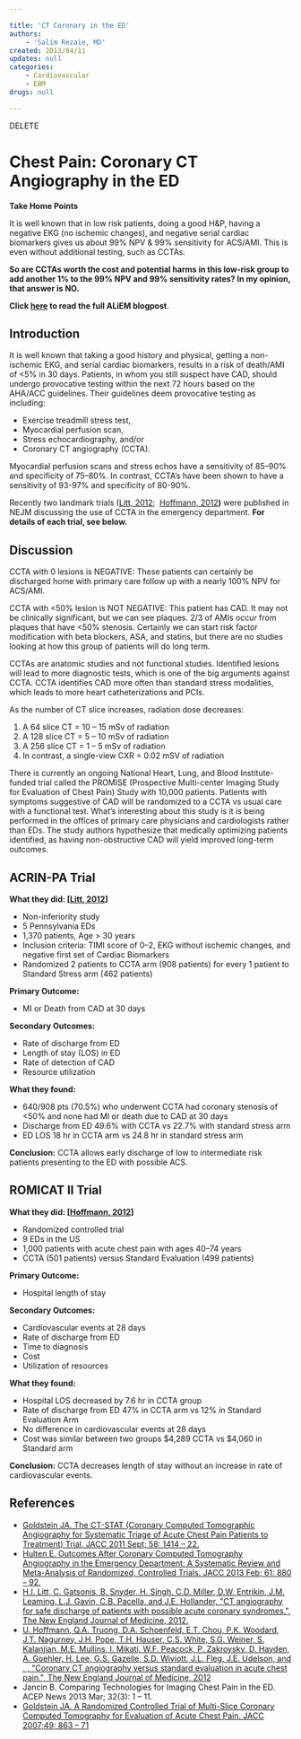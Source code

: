```yaml
---

title: 'CT Coronary in the ED'
authors:
    - 'Salim Rezaie, MD'
created: 2013/04/11
updates: null
categories:
    - Cardiovascular
    - EBM
drugs: null

---
```




DELETE

# Chest Pain: Coronary CT Angiography in the ED

**Take Home Points**

It is well known that in low risk patients, doing a good H&P, having a negative EKG (no ischemic changes), and negative serial cardiac biomarkers gives us about 99% NPV & 99% sensitivity for ACS/AMI. This is even without additional testing, such as CCTAs.

**So are CCTAs worth the cost and potential harms in this low-risk group to add another 1% to the 99% NPV and 99% sensitivity rates? In my opinion, that answer is NO.**

**Click [here](http://academiclifeinem.com/chest-pain-part-3-of-3-coronary-ct-angiography-in-the-ed/) to read the full ALiEM blogpost**.

## **Introduction**

It is well known that taking a good history and physical, getting a non-ischemic EKG, and serial cardiac biomarkers, results in a risk of death/AMI of &lt;5% in 30 days. Patients, in whom you still suspect have CAD, should undergo provocative testing within the next 72 hours based on the AHA/ACC guidelines. Their guidelines deem provocative testing as including:

-   Exercise treadmill stress test,
-   Myocardial perfusion scan,
-   Stress echocardiography, and/or 
-   Coronary CT angiography (CCTA).  

Myocardial perfusion scans and stress echos have a sensitivity of 85–90% and specificity of 75–80%. In contrast, CCTA’s have been shown to have a sensitivity of 93-97% and specificity of 80-90%.

Recently two landmark trials ([Litt, 2012](http://www.ncbi.nlm.nih.gov/pubmed/22449295);  [Hoffmann, 2012](http://www.ncbi.nlm.nih.gov/pubmed/22830462)**)** were published in NEJM discussing the use of CCTA in the emergency department. **For details of each trial, see below.**

## **Discussion**

CCTA with 0 lesions is NEGATIVE: These patients can certainly be discharged home with primary care follow up with a nearly 100% NPV for ACS/AMI.

CCTA with &lt;50% lesion is NOT NEGATIVE: This patient has CAD. It may not be clinically significant, but we can see plaques. 2/3 of AMIs occur from plaques that have &lt;50% stenosis. Certainly we can start risk factor modification with beta blockers, ASA, and statins, but there are no studies looking at how this group of patients will do long term.

CCTAs are anatomic studies and not functional studies. Identified lesions will lead to more diagnostic tests, which is one of the big arguments against CCTA. CCTA identifies CAD more often than standard stress modalities, which leads to more heart catheterizations and PCIs. 

As the number of CT slice increases, radiation dose decreases:

1.  A 64 slice CT = 10 – 15 mSv of radiation 
2.  A 128 slice CT = 5 – 10 mSv of radiation 
3.  A 256 slice CT = 1 – 5 mSv of radiation
4.  In contrast, a single-view CXR = 0.02 mSV of radiation

There is currently an ongoing National Heart, Lung, and Blood Institute-funded trial called the PROMISE (Prospective Multi-center Imaging Study for Evaluation of Chest Pain) Study with 10,000 patients. Patients with symptoms suggestive of CAD will be randomized to a CCTA vs usual care with a functional test. What’s interesting about this study is it is being performed in the offices of primary care physicians and cardiologists rather than EDs. The study authors hypothesize that medically optimizing patients identified, as having non-obstructive CAD will yield improved long-term outcomes.

## ACRIN-PA Trial

**What they did: \[[Litt, 2012](http://www.ncbi.nlm.nih.gov/pubmed/22449295)\]**

-   Non-inferiority study
-   5 Pennsylvania EDs
-   1,370 patients, Age &gt; 30 years
-   Inclusion criteria: TIMI score of 0–2, EKG without ischemic changes, and negative first set of Cardiac Biomarkers
-   Randomized 2 patients to CCTA arm (908 patients) for every 1 patient to Standard Stress arm (462 patients)

**Primary Outcome:**

-   MI or Death from CAD at 30 days

**Secondary Outcomes:**

-   Rate of discharge from ED
-   Length of stay (LOS) in ED
-   Rate of detection of CAD
-   Resource utilization

**What they found:**

-   640/908 pts (70.5%) who underwent CCTA had coronary stenosis of &lt;50% and none had MI or death due to CAD at 30 days
-   Discharge from ED 49.6% with CCTA vs 22.7% with standard stress arm
-   ED LOS 18 hr in CCTA arm vs 24.8 hr in standard stress arm

**Conclusion:** CCTA allows early discharge of low to intermediate risk patients presenting to the ED with possible ACS. 

## ROMICAT II Trial

**What they did: \[[Hoffmann, 2012](http://www.ncbi.nlm.nih.gov/pubmed/22830462)\]**

-   Randomized controlled trial
-   9 EDs in the US
-   1,000 patients with acute chest pain with ages 40–74 years
-   CCTA (501 patients) versus Standard Evaluation (499 patients)

**Primary Outcome:**

-   Hospital length of stay

**Secondary Outcomes:**

-   Cardiovascular events at 28 days
-   Rate of discharge from ED
-   Time to diagnosis
-   Cost
-   Utilization of resources

**What they found:**

-   Hospital LOS decreased by 7.6 hr in CCTA group
-   Rate of discharge from ED 47% in CCTA arm vs 12% in Standard Evaluation Arm
-   No difference in cardiovascular events at 28 days
-   Cost was similar between two groups $4,289 CCTA vs $4,060 in Standard arm

**Conclusion:** CCTA decreases length of stay without an increase in rate of cardiovascular events.

## References

-   [Goldstein JA. The CT-STAT (Coronary Computed Tomographic Angiography for Systematic Triage of Acute Chest Pain Patients to Treatment) Trial. JACC 2011 Sept; 58: 1414 – 22.](http://www.ncbi.nlm.nih.gov/pubmed/21939822)
-   [Hulten E. Outcomes After Coronary Computed Tomography Angiography in the Emergency Department: A Systematic Review and Meta-Analysis of Randomized, Controlled Trials. JACC 2013 Feb; 61: 880 – 92.](http://www.ncbi.nlm.nih.gov/pubmed/23395069)
-   [H.I. Litt, C. Gatsonis, B. Snyder, H. Singh, C.D. Miller, D.W. Entrikin, J.M. Leaming, L.J. Gavin, C.B. Pacella, and J.E. Hollander, "CT angiography for safe discharge of patients with possible acute coronary syndromes.", The New England Journal of Medicine, 2012.](http://www.ncbi.nlm.nih.gov/pubmed/22449295)
-   [U. Hoffmann, Q.A. Truong, D.A. Schoenfeld, E.T. Chou, P.K. Woodard, J.T. Nagurney, J.H. Pope, T.H. Hauser, C.S. White, S.G. Weiner, S. Kalanjian, M.E. Mullins, I. Mikati, W.F. Peacock, P. Zakroysky, D. Hayden, A. Goehler, H. Lee, G.S. Gazelle, S.D. Wiviott, J.L. Fleg, J.E. Udelson, and . , "Coronary CT angiography versus standard evaluation in acute chest pain.", The New England Journal of Medicine, 2012](http://www.ncbi.nlm.nih.gov/pubmed/22830462)
-   Jancin B. Comparing Technologies for Imaging Chest Pain in the ED. ACEP News 2013 Mar; 32(3): 1 – 11.
-   [Goldstein JA. A Randomized Controlled Trial of Multi-Slice Coronary Computed Tomography for Evaluation of Acute Chest Pain. JACC 2007;49: 863 – 71](http://www.ncbi.nlm.nih.gov/pubmed/17320744)
